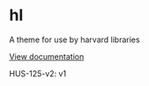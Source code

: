 # hl
A theme for use by harvard libraries

[View documentation](https://docs.google.com/document/d/1P2oQW3Tb3AXxtpW-tnjzFfNFxnb7w8IFWdAgjO-_t2o/edit?usp=sharing)

HUS-125-v2: v1
